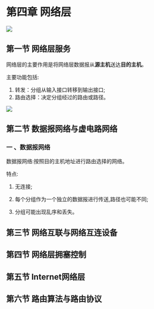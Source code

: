 # 第四章 网络层

![](F:\自考\计算机网络原理\img\2020-06-05_165758.jpg)

## 第一节 网络层服务

 网络层的主要作用是将网络层数据报从**源主机**送达**目的主机**。

 主要功能包括:

1. 转发：分组从输入接口转移到输出接口;
2. 路由选择：决定分组经过的路由或路径。

![](F:\自考\计算机网络原理\img\2020-06-05_170431.jpg)

## 第二节 数据报网络与虚电路网络

### 一 、数据报网络

数据报网络:按照目的主机地址进行路由选择的网络。

特点:

1. 无连接;

2. 每个分组作为一个独立的数据报进行传送,路径也可能不同;

3. 分组可能出现乱序和丢失。

## 第三节 网络互联与网络互连设备

## 第四节 网络层拥塞控制

## 第五节 Internet网络层

## 第六节 路由算法与路由协议

